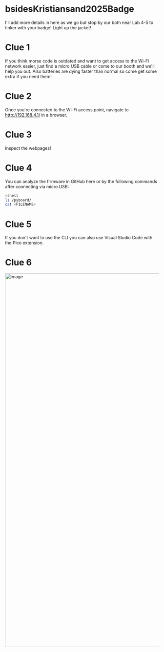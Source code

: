 # bsidesKristiansand2025Badge
I'll add more details in here as we go but stop by our both near Lab 4-5 to tinker with your badge! Light up the jacket! 

# Clue 1
If you think morse code is outdated and want to get access to the Wi-Fi network easier, just find a micro USB cable or come to our booth and we'll help you out. Also batteries are dying faster than normal so come get some extra if you need them! 

# Clue 2
Once you're connected to the Wi-Fi access point, navigate to http://192.168.4.1/ in a browser. 

# Clue 3
Inspect the webpages! 

# Clue 4
You can analyze the firmware in GitHub here or by the following commands after connecting via micro USB: 
```bash
rshell
ls /pyboard/
cat <FILENAME>
```
# Clue 5
If you don't want to use the CLI you can also use Visual Studio Code with the Pico extension. 

# Clue 6
<img width="1225" alt="image" src="https://github.com/user-attachments/assets/b2dd47c7-f8d0-4961-940d-86888bdb1cae" />
